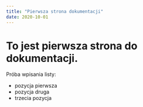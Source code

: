 ```yaml
---
title: "Pierwsza strona dokumentacji"
date: 2020-10-01
---
```


# To jest pierwsza strona do dokumentacji.

Próba wpisania listy:
- pozycja pierwsza
- pozycja druga
- trzecia pozycja
